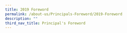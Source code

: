 ```yaml
---
title: 2019 Foreword
permalink: /about-us/Principals-Foreword/2019-Foreword
description: ""
third_nav_title: Principal's Foreword
---
```

